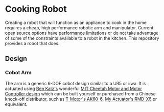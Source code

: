 # Cooking Robot
Creating a robot that will function as an appliance to cook in the home
requires a cheap, high performance robotic arm and manipulator. Current open
source options have performance limitations or do not take advantage of some
of the constraints available to a robot in the kitchen. This repository provides
a robot that does.

## Design
### Cobot Arm
The arm is a generic 6-DOF cobot design similar to a UR5 or iiwa. It is actuated
using [Ben Katz's](https://build-its-inprogress.blogspot.com/) wonderful [MIT Cheetah Motor and Motor Controller design](https://dspace.mit.edu/handle/1721.1/118671)
which can be built yourself or purchased from a Chinese knock-off distributor, such as
[T-Motor's AK60-6](https://store.tmotor.com/goods.php?id=1138), [My Actuator's
RMD-X6](https://www.robotshop.com/en/my-actuator-rmd-x6-brushless-dc-gear-motor-bldcrs485reduction-ratio-16.html) or equivalent.
